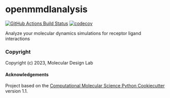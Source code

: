 openmmdlanalysis
==============================
[//]: # (Badges)
[![GitHub Actions Build Status](https://github.com/REPLACE_WITH_OWNER_ACCOUNT/openmmdlanalysis/workflows/CI/badge.svg)](https://github.com/REPLACE_WITH_OWNER_ACCOUNT/openmmdlanalysis/actions?query=workflow%3ACI)
[![codecov](https://codecov.io/gh/REPLACE_WITH_OWNER_ACCOUNT/openmmdlanalysis/branch/main/graph/badge.svg)](https://codecov.io/gh/REPLACE_WITH_OWNER_ACCOUNT/openmmdlanalysis/branch/main)


Analyze your molecular dynamics simulations for receptor ligand interactions

### Copyright

Copyright (c) 2023, Molecular Design Lab


#### Acknowledgements
 
Project based on the 
[Computational Molecular Science Python Cookiecutter](https://github.com/molssi/cookiecutter-cms) version 1.1.
